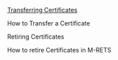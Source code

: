 [Transferring Certificates](transferring_certificates.md "How to Transfer a Certificate")

How to Transfer a Certificate

Retiring Certificates

How to retire Certificates in M-RETS
